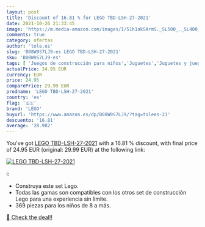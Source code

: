 ```yaml
---
layout: post
title: 'Discount of 16.81 % for LEGO TBD-LSH-27-2021'
date: 2021-10-26 21:33:45
image: 'https://m.media-amazon.com/images/I/51h1akSArmS._SL500_._SL400_.jpg'
comments: true
category: ofertas
author: 'tole.es'
slug: 'B08W9S7LJ9-es LEGO TBD-LSH-27-2021'
sku: 'B08W9S7LJ9-es'
tags: [ 'Juegos de construcción para niños','Juguetes','Juguetes y juegos','Sets de construcción','lego', ]
actualPrice: 24.95 EUR
currency: EUR
price: 24.95
comparePrice: 29.99 EUR
prodname: 'LEGO TBD-LSH-27-2021'
country: 'es'
flag: '🇪🇸'
brand: 'LEGO'
buyurl: 'https://www.amazon.es/dp/B08W9S7LJ9/?tag=tolees-21'
descuento: '16.81'
average: '28.982'
---
```


You've got [LEGO TBD-LSH-27-2021](https://www.amazon.es/dp/B08W9S7LJ9/?tag=tolees-21) with a  16.81 % discount, with final price of 24.95 EUR (original: 29.99 EUR) at the following link:

[![LEGO TBD-LSH-27-2021](https://m.media-amazon.com/images/I/51h1akSArmS._SL500_._SL400_.jpg)](https://www.amazon.es/dp/B08W9S7LJ9/?tag=tolees-21)

ℹ️:

- Construya este set Lego.
- Todas las gamas son compatibles con los otros set de construcción Lego para una experiencia sin límite.
- 369 piezas para los niños de 8 a más.

[🛒 Check the deal!!](https://www.amazon.es/dp/B08W9S7LJ9/?tag=tolees-21)
